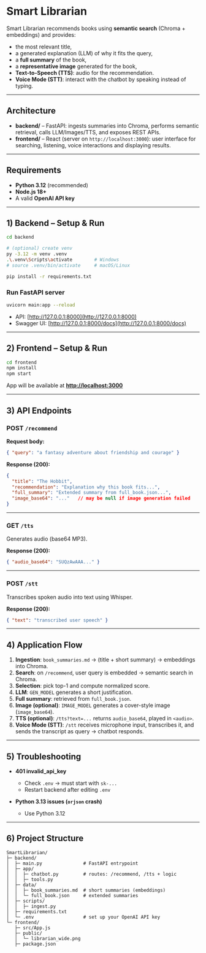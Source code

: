 # Smart Librarian 

Smart Librarian recommends books using **semantic search** (Chroma + embeddings) and provides:

* the most relevant title,
* a generated explanation (LLM) of why it fits the query,
* a **full summary** of the book,
* a **representative image** generated for the book,
* **Text-to-Speech (TTS)**: audio for the recommendation.
* **Voice Mode (STT)**: interact with the chatbot by speaking instead of typing.

---

## Architecture

* **backend/** – FastAPI: ingests summaries into Chroma, performs semantic retrieval, calls LLM/Images/TTS, and exposes REST APIs.
* **frontend/** – React (server on `http://localhost:3000`): user interface for searching, listening, voice interactions and displaying results.

---

## Requirements

* **Python 3.12** (recommended)
* **Node.js 18+** 
* A valid **OpenAI API key**

---

## 1) Backend – Setup & Run

```bash
cd backend

# (optional) create venv
py -3.12 -m venv .venv
.\.venv\Scripts\activate        # Windows
# source .venv/bin/activate     # macOS/Linux

pip install -r requirements.txt
```

### Run FastAPI server

```bash
uvicorn main:app --reload
```

* API: [http://127.0.0.1:8000](http://127.0.0.1:8000)
* Swagger UI: [http://127.0.0.1:8000/docs](http://127.0.0.1:8000/docs)

---

## 2) Frontend – Setup & Run

```bash
cd frontend
npm install
npm start
```

App will be available at **[http://localhost:3000](http://localhost:3000)**

---

## 3) API Endpoints

### **POST** `/recommend`

**Request body:**

```json
{ "query": "a fantasy adventure about friendship and courage" }
```

**Response (200):**

```json
{
  "title": "The Hobbit",
  "recommendation": "Explanation why this book fits...",
  "full_summary": "Extended summary from full_book.json...",
  "image_base64": "..."   // may be null if image generation failed
}
```

---

### **GET** `/tts`

Generates audio (base64 MP3).


**Response (200):**

```json
{ "audio_base64": "SUQzAwAAA..." }
```

---

### **POST** `/stt`

Transcribes spoken audio into text using Whisper.

**Response (200):**

```json
{ "text": "transcribed user speech" }
```

---

## 4) Application Flow

1. **Ingestion**: `book_summaries.md` → (title + short summary) → embeddings into Chroma.
2. **Search**: on `/recommend`, user query is embedded → semantic search in Chroma.
3. **Selection**: pick top-1 and compute normalized score.
4. **LLM**: `GEN_MODEL` generates a short justification.
5. **Full summary**: retrieved from `full_book.json`.
6. **Image (optional)**: `IMAGE_MODEL` generates a cover-style image (`image_base64`).
7. **TTS (optional)**: `/tts?text=...` returns `audio_base64`, played in `<audio>`.
8. **Voice Mode (STT)**: `/stt` receives microphone input, transcribes it, and sends the transcript as query → chatbot responds.

---

## 5) Troubleshooting

* **401 invalid\_api\_key**

  * Check `.env` → must start with `sk-...`
  * Restart backend after editing `.env`

* **Python 3.13 issues (`orjson` crash)**

  * Use Python 3.12

---

## 6) Project Structure

```
SmartLibrarian/
├─ backend/
│  ├─ main.py               # FastAPI entrypoint
│  ├─ app/
│  │  ├─ chatbot.py         # routes: /recommend, /tts + logic
│  │  ├─ tools.py
│  ├─ data/
│  │  ├─ book_summaries.md  # short summaries (embeddings)
│  │  └─ full_book.json     # extended summaries
│  ├─ scripts/
│  │  ├─ ingest.py
│  ├─ requirements.txt
│  └─ .env                  # set up your OpenAI API key
└─ frontend/
   ├─ src/App.js
   ├─ public/
   │  └─ librarian_wide.png
   ├─ package.json
```
